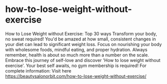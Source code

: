  # how-to-lose-weight-without-exercise
How to Lose Weight without Exercise: Top 30 ways
Transform your body, no sweat required! You'd be amazed at how small, consistent changes in your diet can lead to significant weight loss. Focus on nourishing your body with wholesome foods, mindful eating, and proper hydration. 
Always remember, health is about so much more than a number on the scale. 
Embrace this journey of self-love and discover 'How to lose weight without exercise'. 
Your best self awaits, no gym membership is required! 
For complete information: Visit here   
https://beautysalonorbit.com/how-to-lose-weight-without-exercise/
